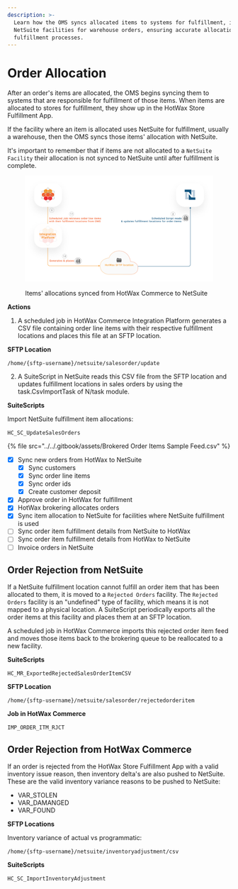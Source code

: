 ```yaml
---
description: >-
  Learn how the OMS syncs allocated items to systems for fulfillment, including
  NetSuite facilities for warehouse orders, ensuring accurate allocation and
  fulfillment processes.
---
```


# Order Allocation

After an order's items are allocated, the OMS begins syncing them to systems that are responsible for fulfillment of those items. When items are allocated to stores for fulfillment, they show up in the HotWax Store Fulfillment App.

If the facility where an item is allocated uses NetSuite for fulfillment, usually a warehouse, then the OMS syncs those items' allocation with NetSuite.

It's important to remember that if items are not allocated to a `NetSuite Facility` their allocation is not synced to NetSuite until after fulfillment is complete.

<figure><img src="../../.gitbook/assets/fulfillment in NetSuite.png" alt=""><figcaption><p>Items' allocations synced from HotWax Commerce to NetSuite</p></figcaption></figure>

**Actions**

1. A scheduled job in HotWax Commerce Integration Platform generates a CSV file containing order line items with their respective fulfillment locations and places this file at an SFTP location.

**SFTP Location**

```
/home/{sftp-username}/netsuite/salesorder/update
```

2. A SuiteScript in NetSuite reads this CSV file from the SFTP location and updates fulfillment locations in sales orders by using the task.CsvImportTask of N/task module.

**SuiteScripts**

Import NetSuite fulfillment item allocations:

```
HC_SC_UpdateSalesOrders
```

{% file src="../../.gitbook/assets/Brokered Order Items Sample Feed.csv" %}

* [x] Sync new orders from HotWax to NetSuite
  * [x] Sync customers
  * [x] Sync order line items
  * [x] Sync order ids
  * [x] Create customer deposit
* [x] Approve order in HotWax for fulfillment
* [x] HotWax brokering allocates orders
* [x] Sync item allocation to NetSuite for facilities where NetSuite fulfillment is used
* [ ] Sync order item fulfillment details from NetSuite to HotWax
* [ ] Sync order item fulfillment details from HotWax to NetSuite
* [ ] Invoice orders in NetSuite

## Order Rejection from NetSuite

If a NetSuite fulfillment location cannot fulfill an order item that has been allocated to them, it is moved to a `Rejected Orders` facility. The `Rejected Orders` facility is an "undefined" type of facility, which means it is not mapped to a physical location. A SuiteScript periodically exports all the order items at this facility and places them at an SFTP location.

A scheduled job in HotWax Commerce imports this rejected order item feed and moves those items back to the brokering queue to be reallocated to a new facility.

**SuiteScripts**

```
HC_MR_ExportedRejectedSalesOrderItemCSV
```

**SFTP Location**

```
/home/{sftp-username}/netsuite/salesorder/rejectedorderitem
```

**Job in HotWax Commerce**

```
IMP_ORDER_ITM_RJCT
```

## Order Rejection from HotWax Commerce

If an order is rejected from the HotWax Store Fulfillment App with a valid inventory issue reason, then inventory delta's are also pushed to NetSuite. These are the valid inventory variance reasons to be pushed to NetSuite:

* VAR\_STOLEN
* VAR\_DAMANGED
* VAR\_FOUND

**SFTP Locations**

Inventory variance of actual vs programmatic:

```
/home/{sftp-username}/netsuite/inventoryadjustment/csv
```

**SuiteScripts**

```
HC_SC_ImportInventoryAdjustment
```
